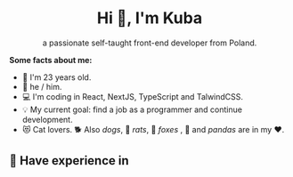<h1 align="center">Hi 👋, I'm Kuba</h1>

<p align="center">a passionate self-taught front-end developer from Poland.</p>

**Some facts about me:**

- 🥸 I'm 23 years old.
- 🙂 he / him.
- 💻 I'm coding in React, NextJS, TypeScript and TalwindCSS.
- 💡 My current goal: find a job as a programmer and continue development.
- 😻 Cat lovers. 🐕 Also *dogs*,  🐀 *rats*, 🦊 *foxes* ,  🐼 and *pandas* are in my ❤️.



## 🔧 Have experience in

<img src="https://img.shields.io/badge/html5-%23E34F26.svg?style=for-the-badge&logo=html5&logoColor=white" alt="" /><img src="https://img.shields.io/badge/css3-%231572B6.svg?style=for-the-badge&logo=css3&logoColor=white" alt="" /><img src="https://img.shields.io/badge/SASS-hotpink.svg?style=for-the-badge&logo=SASS&logoColor=white" alt="" /><img src="https://img.shields.io/badge/javascript-%23323330.svg?style=for-the-badge&logo=javascript&logoColor=%23F7DF1E" alt="" /><img src="https://img.shields.io/badge/typescript-%23007ACC.svg?style=for-the-badge&logo=typescript&logoColor=white" alt="" /><img src="https://img.shields.io/badge/react-%2320232a.svg?style=for-the-badge&logo=react&logoColor=%2361DAFB" alt="" /><img src="https://img.shields.io/badge/Next-black?style=for-the-badge&logo=next.js&logoColor=white" alt="" /><img src="https://img.shields.io/badge/tailwindcss-%2338B2AC.svg?style=for-the-badge&logo=tailwind-css&logoColor=white" alt="" /><img src="https://img.shields.io/badge/chakra-%234ED1C5.svg?style=for-the-badge&logo=chakraui&logoColor=white" alt="" /><img src="https://img.shields.io/badge/firebase-%23039BE5.svg?style=for-the-badge&logo=firebase
" alt="" /><img src="https://img.shields.io/badge/mysql-%2300f.svg?style=for-the-badge&logo=mysql&logoColor=white" alt="" /><img src="https://img.shields.io/badge/MariaDB-003545?style=for-the-badge&logo=mariadb&logoColor=white" alt="" /><img src="https://img.shields.io/badge/MongoDB-%234ea94b.svg?style=for-the-badge&logo=mongodb&logoColor=white" alt="" /><img src="https://img.shields.io/badge/postgres-%23316192.svg?style=for-the-badge&logo=postgresql&logoColor=white" alt="" /><img src="https://img.shields.io/badge/.NET-5C2D91?style=for-the-badge&logo=.net&logoColor=white" alt="" /><img src="https://img.shields.io/badge/-React%20Query-FF4154?style=for-the-badge&logo=react%20query&logoColor=white" alt="" /><img src="https://img.shields.io/badge/React_Router-CA4245?style=for-the-badge&logo=react-router&logoColor=white" alt="" /><img src="https://img.shields.io/badge/redux-%23593d88.svg?style=for-the-badge&logo=redux&logoColor=white" alt="" /><img src="https://img.shields.io/badge/styled--components-DB7093?style=for-the-badge&logo=styled-components&logoColor=white" alt="" /><img src="https://img.shields.io/badge/tauri-%2324C8DB.svg?style=for-the-badge&logo=tauri&logoColor=%23FFFFFF" alt="" /><img src="https://img.shields.io/badge/threejs-black?style=for-the-badge&logo=three.js&logoColor=white" alt="" /><img src="https://img.shields.io/badge/vite-%23646CFF.svg?style=for-the-badge&logo=vite&logoColor=white" alt="" /><img src="https://img.shields.io/badge/webpack-%238DD6F9.svg?style=for-the-badge&logo=webpack&logoColor=black" alt="" /><img src="https://img.shields.io/badge/c%23-%23239120.svg?style=for-the-badge&logo=c-sharp&logoColor=white" alt="" /><img src="https://img.shields.io/badge/lua-%232C2D72.svg?style=for-the-badge&logo=lua&logoColor=white" alt="" /><img src="https://img.shields.io/badge/Prisma-3982CE?style=for-the-badge&logo=Prisma&logoColor=white" alt="" /><img src="https://img.shields.io/badge/docker-%230db7ed.svg?style=for-the-badge&logo=docker&logoColor=white" alt="" /><img src="https://img.shields.io/badge/jira-%230A0FFF.svg?style=for-the-badge&logo=jira&logoColor=white" alt="" /><img src="https://img.shields.io/badge/git-%23F05033.svg?style=for-the-badge&logo=git&logoColor=white" alt="" /><img src="https://img.shields.io/badge/github-%23121011.svg?style=for-the-badge&logo=github&logoColor=white" alt="" />








